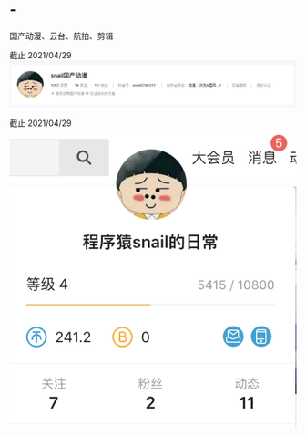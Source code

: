 # -
国产动漫、云台、航拍、剪辑

截止 2021/04/29
![抖音剪辑号](https://github.com/BmobSnail/-/blob/main/%E6%8A%96%E9%9F%B3%E5%89%AA%E8%BE%91%E5%8F%B7.png)

截止 2021/04/29
![B站剪辑号](https://github.com/BmobSnail/-/blob/main/B%E7%AB%99%E5%89%AA%E8%BE%91%E5%8F%B7.png)
